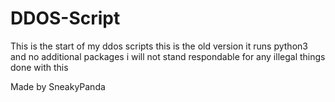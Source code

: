 # DDOS-Script
This is the start of my ddos scripts this is the old version it runs python3 and no additional packages
i will not stand respondable for any illegal things done with this

Made by SneakyPanda

